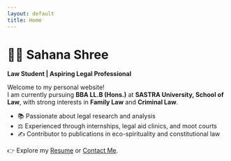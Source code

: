 ```yaml
---
layout: default
title: Home
---
```


# 👩‍⚖️ Sahana Shree
**Law Student | Aspiring Legal Professional**

Welcome to my personal website!  
I am currently pursuing **BBA LL.B (Hons.)** at **SASTRA University, School of Law**, with strong interests in **Family Law** and **Criminal Law**.  

- 📚 Passionate about legal research and analysis  
- ⚖️ Experienced through internships, legal aid clinics, and moot courts  
- ✍️ Contributor to publications in eco-spirituality and constitutional law  

👉 Explore my [Resume](resume.md) or [Contact Me](contact.md).
